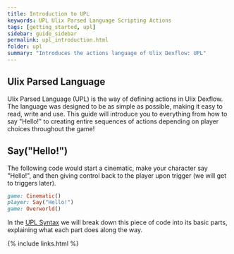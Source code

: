 ```yaml
---
title: Introduction to UPL
keywords: UPL Ulix Parsed Language Scripting Actions
tags: [getting_started, upl]
sidebar: guide_sidebar
permalink: upl_introduction.html
folder: upl
summary: "Introduces the actions language of Ulix Dexflow: UPL"
---
```


## Ulix Parsed Language

Ulix Parsed Language (UPL) is the way of defining actions in Ulix Dexflow. The language was designed to be as simple as possible,
making it easy to read, write and use. This guide will introduce you to everything from how to say "Hello!" to creating entire 
sequences of actions depending on player choices throughout the game!

## Say("Hello!")

The following code would start a cinematic, make your character say "Hello!", and then giving control back to the player upon trigger (we will get to triggers later).

```ruby
game: Cinematic()
player: Say("Hello!")
game: Overworld()
```

In the [UPL Syntax](upl_syntax.html) we will break down this piece of code into its basic parts, explaining what each part does along the way.


{% include links.html %}

